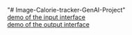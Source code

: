 "# Image-Calorie-tracker-GenAI-Project" 
<br>
[demo of the input interface](https://raw.githubusercontent.com/PankajR1998/Image-Calorie-tracker-GenAI-Project/main/demo/Input_interface.png)
<br>
[demo of the output interface](https://raw.githubusercontent.com/PankajR1998/Image-Calorie-tracker-GenAI-Project/main/demo/output_interface.png)
